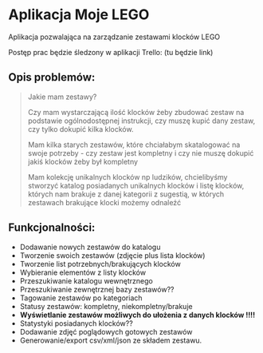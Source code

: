 # Aplikacja Moje LEGO
Aplikacja pozwalająca na zarządzanie zestawami klocków LEGO

Postęp prac będzie śledzony w aplikacji Trello:
(tu będzie link)

## Opis problemów:  

> Jakie mam zestawy?
> 
> Czy mam wystarczającą ilość klocków żeby zbudować zestaw na podstawie ogólnodostępnej instrukcji, czy muszę kupić dany zestaw, czy tylko dokupić kilka klocków.
> 
> Mam kilka starych zestawów, które chciałabym skatalogować na swoje potrzeby - czy zestaw jest kompletny i czy nie muszę dokupić jakiś klocków żeby był kompletny
> 
> Mam kolekcję unikalnych klocków np ludzików, chcielibyśmy stworzyć katalog posiadanych unikalnych klocków i listę klocków, których nam brakuje z danej kategorii z sugestią, w których zestawach brakujące klocki możemy odnaleźć

## Funkcjonalności:
- Dodawanie nowych zestawów do katalogu
- Tworzenie swoich zestawów (zdjęcie plus lista klocków)
- Tworzenie list potrzebnych/brakujących klocków
- Wybieranie elementów z listy klocków
- Przeszukiwanie katalogu wewnętrznego
- Przeszukiwanie zewnętrznej bazy zestawów??
- Tagowanie zestawów po kategoriach
- Statusy zestawów: kompletny, niekompletny/brakuje
- **Wyświetlanie zestawów możliwych do ułożenia z danych klocków !!!!**
- Statystyki posiadanych klocków??
- Dodawanie zdjęć poglądowych gotowych zestawów
- Generowanie/export csv/xml/json ze składem zestawu.
